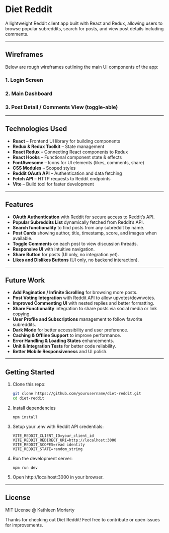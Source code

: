 # Diet Reddit

A lightweight Reddit client app built with React and Redux, allowing users to browse popular subreddits, search for posts, and view post details including comments.

---

## Wireframes

Below are rough wireframes outlining the main UI components of the app:

### 1. Login Screen
### 2. Main Dashboard
### 3. Post Detail / Comments View (toggle-able)

---

## Technologies Used

- **React** – Frontend UI library for building components
- **Redux & Redux Toolkit** – State management
- **React Redux** – Connecting React components to Redux
- **React Hooks** – Functional component state & effects
- **FontAwesome** – Icons for UI elements (likes, comments, share)
- **CSS Modules** – Scoped styles
- **Reddit OAuth API** – Authentication and data fetching
- **Fetch API** – HTTP requests to Reddit endpoints
- **Vite** – Build tool for faster development

---

## Features

- **OAuth Authentication** with Reddit for secure access to Reddit’s API.
- **Popular Subreddits List** dynamically fetched from Reddit’s API.
- **Search functionality** to find posts from any subreddit by name.
- **Post Cards** showing author, title, timestamp, score, and images when available.
- **Toggle Comments** on each post to view discussion threads.
- **Responsive UI** with intuitive navigation.
- **Share Button** for posts (UI only, no integration yet).
- **Likes and Dislikes Buttons** (UI only, no backend interaction).

---

## Future Work

- **Add Pagination / Infinite Scrolling** for browsing more posts.
- **Post Voting Integration** with Reddit API to allow upvotes/downvotes.
- **Improved Commenting UI** with nested replies and better formatting.
- **Share Functionality** integration to share posts via social media or link copying.
- **User Profile and Subscriptions** management to follow favorite subreddits.
- **Dark Mode** for better accessibility and user preference.
- **Caching & Offline Support** to improve performance.
- **Error Handling & Loading States** enhancements.
- **Unit & Integration Tests** for better code reliability.
- **Better Mobile Responsiveness** and UI polish.

---

## Getting Started

1. Clone this repo:  
   ```bash
   git clone https://github.com/yourusername/diet-reddit.git
   cd diet-reddit
   ```

2. Install dependencies
    ```
    npm install
    ```

3. Setup your .env with Reddit API credentials:
    ```
    VITE_REDDIT_CLIENT_ID=your_client_id
    VITE_REDDIT_REDIRECT_URI=http://localhost:3000
    VITE_REDDIT_SCOPES=read identity
    VITE_REDDIT_STATE=random_string
    ```
4. Run the development server: 
    ```
    npm run dev
    ```

5. Open http://localhost:3000 in your browser.

---

## License

MIT License @ Kathleen Moriarty

Thanks for checking out Diet Reddit! Feel free to contribute or open issues for improvements.



